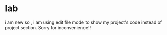 # lab

i am new so , i am using edit file mode to show my project's code instead of project section.
Sorry for inconvenience!!
